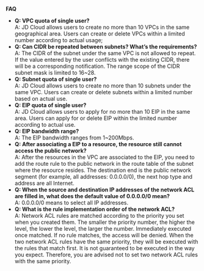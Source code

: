 **FAQ**

- **Q: VPC quota of single user?**</br>
  A: JD Cloud allows users to create no more than 10 VPCs in the same geographical area. Users can create or delete VPCs within a limited number according to actual usage;</br>
- **Q: Can CIDR be repeated between subnets? What’s the requirements?**</br>
  A: The CIDR of the subnet under the same VPC is not allowed to repeat. If the value entered by the user conflicts with the existing CIDR, there will be a corresponding notification. The range scope of the CIDR subnet mask is limited to 16~28.</br>
- **Q: Subnet quota of single user?**</br>
  A: JD Cloud allows users to create no more than 10 subnets under the same VPC. Users can create or delete subnets within a limited number based on actual use. </br>
- **Q: EIP quota of single user?**</br>
  A: JD Cloud allows users to apply for no more than 10 EIP in the same area. Users can apply for or delete EIP within the limited number according to actual use. </br>
- **Q: EIP bandwidth range?**</br>
  A: The EIP bandwidth ranges from 1~200Mbps. </br>
- **Q: After associating a EIP to a resource, the resource still cannot access the public network?**</br>
  A: After the resources in the VPC are associated to the EIP, you need to add the route rule to the public network in the route table of the subnet where the resource resides. The destination end is the public network segment (for example, all addresses: 0.0.0.0/0), the next hop type and address are all Internet. </br>
- **Q: When the source and destination IP addresses of the network ACL are filled in, what does the default value of 0.0.0.0/0 mean?**</br>
  A: 0.0.0.0/0 means to select all IP addresses. </br>
- **Q: What is the rule implementation order of the network ACL?**</br>
  A: Network ACL rules are matched according to the priority you set when you created them. The smaller the priority number, the higher the level, the lower the level, the larger the number. Immediately executed once matched. If no rule matches, the access will be denied. When the two network ACL rules have the same priority, they will be executed with the rules that match first. It is not guaranteed to be executed in the way you expect. Therefore, you are advised not to set two network ACL rules with the same priority.